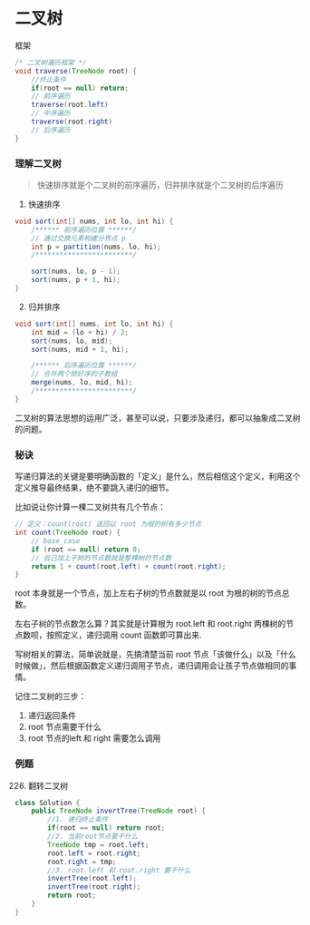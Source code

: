 # 二叉树

框架

```Java
/* 二叉树遍历框架 */
void traverse(TreeNode root) {
    //终止条件
    if(root == null) return;
    // 前序遍历
    traverse(root.left)
    // 中序遍历
    traverse(root.right)
    // 后序遍历
}
```

### 理解二叉树

> 快速排序就是个二叉树的前序遍历，归并排序就是个二叉树的后序遍历

1. 快速排序

```java
void sort(int[] nums, int lo, int hi) {
    /****** 前序遍历位置 ******/
    // 通过交换元素构建分界点 p
    int p = partition(nums, lo, hi);
    /************************/

    sort(nums, lo, p - 1);
    sort(nums, p + 1, hi);
}
```

2. 归并排序

```java
void sort(int[] nums, int lo, int hi) {
    int mid = (lo + hi) / 2;
    sort(nums, lo, mid);
    sort(nums, mid + 1, hi);

    /****** 后序遍历位置 ******/
    // 合并两个排好序的子数组
    merge(nums, lo, mid, hi);
    /************************/
}
```

二叉树的算法思想的运用广泛，甚至可以说，只要涉及递归，都可以抽象成二叉树的问题。

### 秘诀

写递归算法的关键是要明确函数的「定义」是什么，然后相信这个定义，利用这个定义推导最终结果，绝不要跳入递归的细节。

比如说让你计算一棵二叉树共有几个节点：
```java
// 定义：count(root) 返回以 root 为根的树有多少节点
int count(TreeNode root) {
    // base case
    if (root == null) return 0;
    // 自己加上子树的节点数就是整棵树的节点数
    return 1 + count(root.left) + count(root.right);
}
```
root 本身就是一个节点，加上左右子树的节点数就是以 root 为根的树的节点总数。

左右子树的节点数怎么算？其实就是计算根为 root.left 和 root.right 两棵树的节点数呗，按照定义，递归调用 count 函数即可算出来.

写树相关的算法，简单说就是，先搞清楚当前 root 节点「该做什么」以及「什么时候做」，然后根据函数定义递归调用子节点，递归调用会让孩子节点做相同的事情。

记住二叉树的三步：
1. 递归返回条件
2. root 节点需要干什么
3. root 节点的left 和 right 需要怎么调用

### 例题

226. 翻转二叉树

```java
class Solution {
    public TreeNode invertTree(TreeNode root) {
        //1. 递归终止条件
        if(root == null) return root;
        //2. 当前root节点要干什么
        TreeNode tmp = root.left;
        root.left = root.right;
        root.right = tmp;
        //3. root.left 和 root.right 要干什么
        invertTree(root.left);
        invertTree(root.right);
        return root;
    }
}
```
